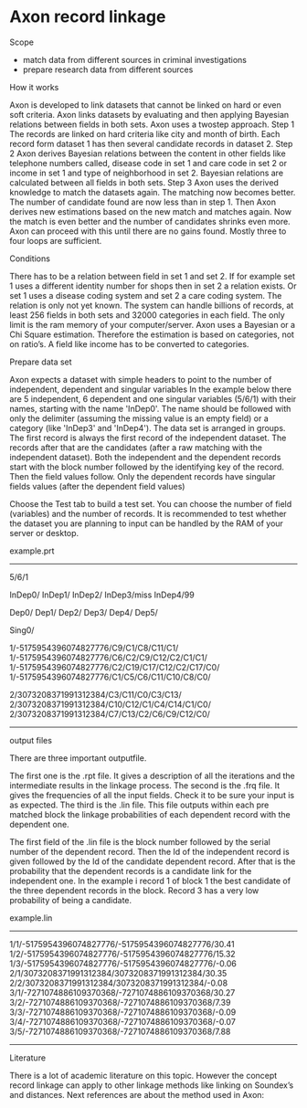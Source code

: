 # Axon record linkage

Scope

- match data from different sources in criminal investigations
- prepare research data from different sources

How it works

Axon is developed to link datasets that cannot be linked on hard or even soft criteria. Axon links datasets by evaluating and then applying Bayesian relations between fields in both sets.
Axon uses a twostep approach.
Step 1	The records are linked on hard criteria like city and month of birth. Each record form dataset 1 has then several candidate records in dataset 2.
Step 2	Axon derives Bayesian relations between the content in other fields like telephone numbers called, disease code in set 1 and care code in set 2 or income in set 1 and type of neighborhood in set 2. Bayesian relations are calculated between all fields in both sets.
Step 3	Axon uses the derived knowledge to match the datasets again. The matching now becomes better. The number of candidate found are now less than in step 1. Then Axon derives new estimations based on the new match and matches again. Now the match is even better and the number of candidates shrinks even more. Axon can proceed with this until there are no gains found. Mostly three to four loops are sufficient.   

Conditions

There has to be a relation between field in set 1 and set 2. If for example set 1 uses a different identity number for shops then in set 2 a relation exists. Or set 1 uses a disease coding system and set 2 a care coding system. The relation is only not yet known.
The system can handle billions of records, at least 256 fields in both sets and 32000 categories in each field. The only limit is the ram memory of your computer/server.
Axon uses a Bayesian or a Chi Square estimation. Therefore the estimation is based on categories, not on ratio’s. A field like income has to be converted to categories.

Prepare data set

Axon expects a dataset with simple headers to point to the number of independent, dependent and singular variables
In the example below there are 5 independent, 6 dependent and one singular variables (5/6/1) with their names, starting with the name 'InDep0'. The name should be followed with only the delimiter (assuming the missing value is an empty field) or a category (like 'InDep3' and 'InDep4').
The data set is arranged in groups. The first record is always the first record of the independent dataset. The records after that are the candidates (after a raw matching with the independent dataset). Both the independent and the dependent records start with the block number followed by the identifying key of the record. Then the field values follow.
Only the dependent records have singular fields values (after the dependent field values)

Choose the Test tab to build a test set. You can choose the number of field (variables) and the number of records. It is recommended to test whether the dataset you are planning to input can be handled by the RAM of your server or desktop.


example.prt
______________________________________________________
5/6/1

InDep0/
InDep1/
InDep2/
InDep3/miss
InDep4/99

Dep0/
Dep1/
Dep2/
Dep3/
Dep4/
Dep5/

Sing0/

1/-5175954396074827776/C9/C1/C8/C11/C1/
1/-5175954396074827776/C6/C2/C9/C12/C2/C1/C1/
1/-5175954396074827776/C2/C19/C17/C12/C2/C17/C0/
1/-5175954396074827776/C1/C5/C6/C11/C10/C8/C0/

2/3073208371991312384/C3/C11/C0/C3/C13/
2/3073208371991312384/C10/C12/C1/C4/C14/C1/C0/
2/3073208371991312384/C7/C13/C2/C6/C9/C12/C0/
_____________________________________________________

output files

There are three important outputfile.

The first one is the .rpt file. It gives a description of all the iterations and the intermediate results in the linkage process.
The second is the .frq file. It gives the frequencies of all the input fields. Check it to be sure your input is as expected.
The third is the .lin file. This file outputs within each pre matched block the linkage probabilities of each dependent record with the dependent one. 

The first field of the .lin file is the block number followed by the serial number of the dependent record. Then the Id of the independent record is given followed by the Id of the candidate dependent record. After that is the probability that the dependent records is a candidate link for the independent one. In the example i record 1 of block 1 the best candidate of the three dependent records in the block. Record 3 has a very low probability of being a candidate.

example.lin
______________________________________________________
1/1/-5175954396074827776/-5175954396074827776/30.41
1/2/-5175954396074827776/-5175954396074827776/15.32
1/3/-5175954396074827776/-5175954396074827776/-0.06
2/1/3073208371991312384/3073208371991312384/30.35
2/2/3073208371991312384/3073208371991312384/-0.08
3/1/-7271074886109370368/-7271074886109370368/30.27
3/2/-7271074886109370368/-7271074886109370368/7.39
3/3/-7271074886109370368/-7271074886109370368/-0.09
3/4/-7271074886109370368/-7271074886109370368/-0.07
3/5/-7271074886109370368/-7271074886109370368/7.88
______________________________________________________

Literature

There is a lot of academic literature on this topic. However the concept record linkage can apply to other linkage methods like linking on Soundex’s and distances.
Next references are about the method used in Axon:
 

